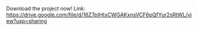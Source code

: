 Download the project now!
Link: https://drive.google.com/file/d/16Z7pIHtxCWGAKxnsVCF6pQfYur2sRtWL/view?usp=sharing
